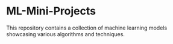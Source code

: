 # ML-Mini-Projects
This repository contains a collection of machine learning models showcasing various algorithms and techniques.
